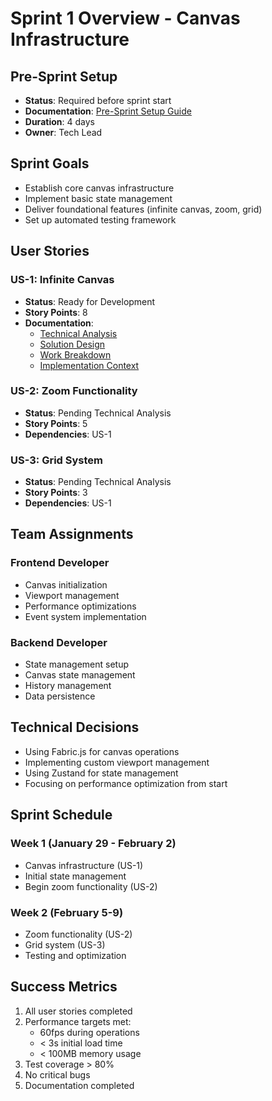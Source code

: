 # Sprint 1 Overview - Canvas Infrastructure

## Pre-Sprint Setup
- **Status**: Required before sprint start
- **Documentation**: [Pre-Sprint Setup Guide](./pre-sprint-setup.md)
- **Duration**: 4 days
- **Owner**: Tech Lead

## Sprint Goals
- Establish core canvas infrastructure
- Implement basic state management
- Deliver foundational features (infinite canvas, zoom, grid)
- Set up automated testing framework

## User Stories

### US-1: Infinite Canvas
- **Status**: Ready for Development
- **Story Points**: 8
- **Documentation**:
  - [Technical Analysis](./user-stories/US-1-infinite-canvas/technical-analysis.md)
  - [Solution Design](./user-stories/US-1-infinite-canvas/solution-design.md)
  - [Work Breakdown](./user-stories/US-1-infinite-canvas/work-breakdown.md)
  - [Implementation Context](./user-stories/US-1-infinite-canvas/context.md)

### US-2: Zoom Functionality
- **Status**: Pending Technical Analysis
- **Story Points**: 5
- **Dependencies**: US-1

### US-3: Grid System
- **Status**: Pending Technical Analysis
- **Story Points**: 3
- **Dependencies**: US-1

## Team Assignments

### Frontend Developer
- Canvas initialization
- Viewport management
- Performance optimizations
- Event system implementation

### Backend Developer
- State management setup
- Canvas state management
- History management
- Data persistence


## Technical Decisions
- Using Fabric.js for canvas operations
- Implementing custom viewport management
- Using Zustand for state management
- Focusing on performance optimization from start

## Sprint Schedule

### Week 1 (January 29 - February 2)
- Canvas infrastructure (US-1)
- Initial state management
- Begin zoom functionality (US-2)

### Week 2 (February 5-9)
- Zoom functionality (US-2)
- Grid system (US-3)
- Testing and optimization

## Success Metrics
1. All user stories completed
2. Performance targets met:
   - 60fps during operations
   - < 3s initial load time
   - < 100MB memory usage
3. Test coverage > 80%
4. No critical bugs
5. Documentation completed


